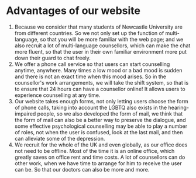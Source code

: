 # Advantages of our website
 1. Because we consider that many students of Newcastle University are from different countries. So we not only set up the function of multi-language, so that you will be more familiar with the web page; and we also recruit a lot of multi-language counsellors, which can make the chat more fluent, so that the user in their own familiar environment more put down their guard to chat freely.
 2. We offer a phone call service so that users can start counselling anytime, anywhere. Many times a low mood or a bad mood is sudden and there is not an exact time when this mood arises. So in the counsellor's work arrangements, we will take the shift system, so that is to ensure that 24 hours can have a counsellor online! It allows users to experience counselling at any time.
 3. Our website takes enough forms, not only letting users choose the form of phone calls, taking into account the LGBTQ also exists in the hearing-impaired people, so we also developed the form of mail, we think that the form of mail can also be a better way to preserve the dialogue, and some effective psychological counselling may be able to play a number of roles, not when the user is confused, look at the last mail, and then can alleviate some of the depression.
 4. We recruit for the whole of the UK and even globally, as our office does not need to be offline. Most of the time it is an online office, which greatly saves on office rent and time costs. A lot of counsellors can do other work, when we have time to arrange for him to receive the user can be. So that our doctors can also be more and more.

